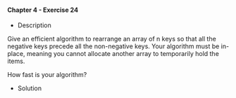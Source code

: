 #### Chapter 4 - Exercise 24

* Description

Give an efficient algorithm to rearrange an array of n keys so that all
the negative keys precede all the non-negative keys. Your algorithm must be
in-place, meaning you cannot allocate another array to temporarily hold the
items. 

How fast is your algorithm?

* Solution
